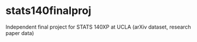 # stats140finalproj
Independent final project for STATS 140XP at UCLA (arXiv dataset, research paper data)

